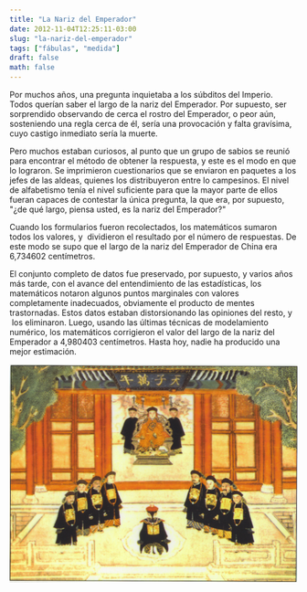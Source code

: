 ```yaml
---
title: "La Nariz del Emperador"
date: 2012-11-04T12:25:11-03:00
slug: "la-nariz-del-emperador"
tags: ["fábulas", "medida"]
draft: false
math: false
---
```


Por muchos años, una pregunta inquietaba a los súbditos del Imperio.
Todos querían saber el largo de la nariz del Emperador. Por supuesto,
ser sorprendido observando de cerca el rostro del Emperador, o peor aún,
sosteniendo una regla cerca de él, sería una provocación y falta
gravísima, cuyo castigo inmediato sería la muerte.

Pero muchos estaban curiosos, al punto que un grupo de sabios se reunió
para encontrar el método de obtener la respuesta, y este es el modo en
que lo lograron. Se imprimieron cuestionarios que se enviaron en
paquetes a los jefes de las aldeas, quienes los distribuyeron entre lo
campesinos. El nivel de alfabetismo tenía el nivel suficiente para que
la mayor parte de ellos fueran capaces de contestar la única pregunta,
la que era, por supuesto, "¿de qué largo, piensa usted, es la nariz del
Emperador?"

Cuando los formularios fueron recolectados, los matemáticos sumaron
todos los valores, y  dividieron el resultado por el número de
respuestas. De este modo se supo que el largo de la nariz del Emperador
de China era 6,734602 centímetros.

El conjunto completo de datos fue preservado, por supuesto, y varios
años más tarde, con el avance del entendimiento de las estadísticas, los
matemáticos notaron algunos puntos marginales con valores completamente
inadecuados, obviamente el producto de mentes trastornadas. Estos datos
estaban distorsionando las opiniones del resto, y  los eliminaron.
Luego, usando las últimas técnicas de modelamiento numérico, los
matemáticos corrigieron el valor del largo de la nariz del Emperador a
4,980403 centímetros. Hasta hoy, nadie ha producido una mejor
estimación.

![](emperador.jpg)

